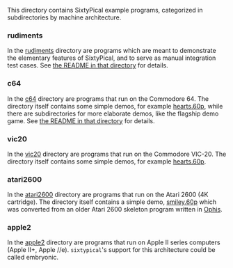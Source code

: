 <!--
Copyright (c) 2014-2024, Chris Pressey, Cat's Eye Technologies.
This file is distributed under a 2-clause BSD license.  See LICENSES/ dir.
SPDX-License-Identifier: LicenseRef-BSD-2-Clause-X-SixtyPical
-->

This directory contains SixtyPical example programs, categorized
in subdirectories by machine architecture.

### rudiments

In the [rudiments](rudiments/) directory are programs which are
meant to demonstrate the elementary features of SixtyPical, and
to serve as manual integration test cases.  See
[the README in that directory](rudiments/README.md) for details.

### c64

In the [c64](c64/) directory are programs that run on the Commodore 64.
The directory itself contains some simple demos, for example
[hearts.60p](c64/hearts.60p), while there are subdirectories for more
elaborate demos, like the flagship demo game.  See
[the README in that directory](c64/README.md) for details.

### vic20

In the [vic20](vic20/) directory are programs that run on the
Commodore VIC-20.  The directory itself contains some simple demos,
for example [hearts.60p](vic20/hearts.60p).

### atari2600

In the [atari2600](atari2600/) directory are programs that run on the
Atari 2600 (4K cartridge).  The directory itself contains a simple
demo, [smiley.60p](atari2600/smiley.60p) which was converted from an
older Atari 2600 skeleton program written in [Ophis][].

### apple2

In the [apple2](apple2/) directory are programs that run on
Apple II series computers (Apple II+, Apple //e).  `sixtypical`'s
support for this architecture could be called embryonic.

[Ophis]: http://michaelcmartin.github.io/Ophis/
